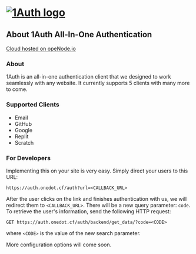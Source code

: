 # [![1Auth logo](https://auth.onedot.cf/logo.svg)](https://auth.onedot.cf/)

## About 1Auth All-In-One Authentication

<a href="https://www.openode.io/">Cloud hosted on opeNode.io</a>

### About

1Auth is an all-in-one authentication client that we designed to work seamlessly with any website. It currently supports 5 clients with many more to come.

### Supported Clients

-   Email
-   GitHub
-   Google
-   Replit
-   Scratch

### For Developers

Implementing this on your site is very easy. Simply direct your users to this URL:

```http
https://auth.onedot.cf/auth?url=<CALLBACK_URL>
```

After the user clicks on the link and finishes authentication with us, we will redirect them to `<CALLBACK_URL>`. There will be a new query parameter: `code`. To retrieve the user's information, send the following HTTP request:

```http
GET https://auth.onedot.cf/auth/backend/get_data/?code=<CODE>
```

where `<CODE>` is the value of the new search parameter.

More configuration options will come soon.
